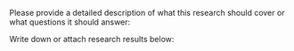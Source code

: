 Please provide a detailed description of what this research should cover or what questions it should answer:



Write down or attach research results below: